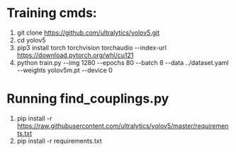 
# Training cmds:
1) git clone https://github.com/ultralytics/yolov5.git
2) cd yolov5
3) pip3 install torch torchvision torchaudio --index-url https://download.pytorch.org/whl/cu121
4) python train.py --img 1280 --epochs 80 --batch 8 --data ../dataset.yaml --weights yolov5m.pt --device 0


# Running find_couplings.py
1) pip install -r https://raw.githubusercontent.com/ultralytics/yolov5/master/requirements.txt
2) pip install -r requirements.txt


